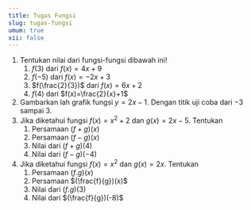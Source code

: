 ```yaml
---
title: Tugas Fungsi
slug: tugas-fungsi
umum: true
xii: false
---
```


1. Tentukan nilai dari fungsi-fungsi dibawah ini!
   1. $f(3)$ dari $f(x)=4x+9$
   2. $f(-5)$ dari $f(x)=-2x+3$
   3. $f(\frac{2}{3})$ dari $f(x)=6x+2$
   4. $f(4)$ dari $f(x)=\frac{2}{x}+1$
2. Gambarkan lah grafik fungsi $y=2x-1$. Dengan titik uji coba dari $-3$ sampai $3$.
3. Jika diketahui fungsi $f(x)=x^2+2$ dan $g(x)=2x-5$. Tentukan
   1. Persamaan $(f+g)(x)$
   2. Persamaan $(f-g)(x)$
   3. Nilai dari $(f+g)(4)$
   4. Nilai dari $(f-g)(-4)$
4. Jika diketahui fungsi $f(x)=x^2$ dan $g(x)=2x$. Tentukan
   1. Persamaan $(f.g)(x)$
   2. Persamaan $(\frac{f}{g})(x)$
   3. Nilai dari $(f.g)(3)$
   4. Nilai dari $(\frac{f}{g})(-8)$
